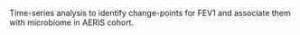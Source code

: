 Time-series analysis to identify change-points for FEV1 and associate them with microbiome in AERIS cohort.
